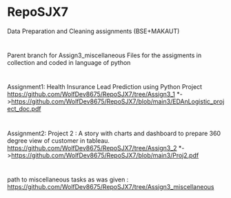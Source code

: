# RepoSJX7
Data Preparation and Cleaning assignments (BSE+MAKAUT)
#
Parent branch for Assign3_miscellaneous
Files for the assigments in collection and coded in language of python 
#
Assignment1: Health Insurance Lead Prediction using Python Project 
https://github.com/WolfDev8675/RepoSJX7/tree/Assign3_1
*->https://github.com/WolfDev8675/RepoSJX7/blob/main3/EDAnLogistic_project_doc.pdf
#
Assignment2: Project 2 : A story with charts and dashboard to prepare 360 degree view of customer in tableau. 
https://github.com/WolfDev8675/RepoSJX7/tree/Assign3_2
*->https://github.com/WolfDev8675/RepoSJX7/blob/main3/Proj2.pdf
#
path to miscellaneous tasks as was given : https://github.com/WolfDev8675/RepoSJX7/tree/Assign3_miscellaneous
